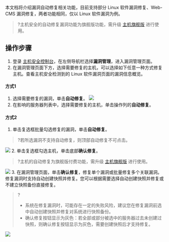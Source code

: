 本文档将介绍漏洞自动修复相关功能，目前支持部分 Linux 软件漏洞修复、Web-CMS 漏洞修复，两者功能相同，仅以 Linux 软件漏洞为例。
>?主机安全的自动修复漏洞功能为旗舰版功能，需升级 [主机旗舰版](https://console.cloud.tencent.com/cwp/app-vul) 进行使用。
 

## 操作步骤
1. 登录 [主机安全控制台](https://console.cloud.tencent.com/cwp/app-vul)，在左侧导航栏选择**漏洞管理**，进入漏洞管理页面。
2. 在漏洞管理页面下方，选择需要修复的主机，可以选择如下任意一种方式修复主机。查看主机安全检测到的 Linux 软件漏洞页面的漏洞信息概览。

#### 方式1 
1. 选择需要修复的漏洞，单击**自动修复**。
	![](https://qcloudimg.tencent-cloud.cn/raw/b73138a50f1b584cbed19057a37ed2d8.png)
2. 在影响的服务器列表中，选择需要修复的主机，单击操作列的**自动修复**。


#### 方式2
1. 单击复选框批量勾选修复的漏洞，单击**自动修复**。
>?若所选漏洞不支持自动修复，则顶部自动修复不可点击。
>
![](https://qcloudimg.tencent-cloud.cn/raw/561103cdbe792e2e5240a1ddec25e1c7.png)
2. 单击复选框勾选主机，单击底部**确认修复**。
>?主机的自动修复为旗舰版付费功能，需升级 [主机旗舰版](https://console.cloud.tencent.com/cwp/app-vul) 进行使用。
>
![](https://qcloudimg.tencent-cloud.cn/raw/9b87ec489f63752579f7c348fd06b547.png)
3. 在漏洞管理页面，单击**确认修复**，修复单个漏洞或批量修复多个关联漏洞。修复漏洞时支持自动创建快照并修复。您可以根据需要选择自动创建快照并修复或不建立快照备份直接修复。
>?
>- 系统在修复漏洞时，可能存在一定的失败风险，建议您在修复漏洞前选中自动创建快照并修复对系统进行快照备份。
>- 确认修复按钮显示为灰色：若全部或部分被选中的服务器过去未创建过快照，则确认修复按钮显示为灰色，需要创建快照后才支持修复。
>
![](https://qcloudimg.tencent-cloud.cn/raw/83a5eb059d61dd83b7462b41af0880ef.png)
